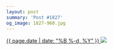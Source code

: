 ```yaml
---
layout: post
summary: 'Post #1827'
og_image: 1827-960.jpg
---
```


<p>
 <time>
  <a href="/1827">
   {{ page.date | date: "%B %-d, %Y" }}
  </a>
 </time>
 <a href="/1827">
  <img data-taken="3/15/2024" sizes="(min-width: 700px) 50vw, calc(100vw - 2rem)" src="{{ site.assets_url }}/1827-480.jpg" srcset="{{ site.assets_url }}/1827-240.jpg 240w, {{ site.assets_url }}/1827-480.jpg 480w, {{ site.assets_url }}/1827-720.jpg 720w, {{ site.assets_url }}/1827-960.jpg 960w"/>
 </a>
</p>
